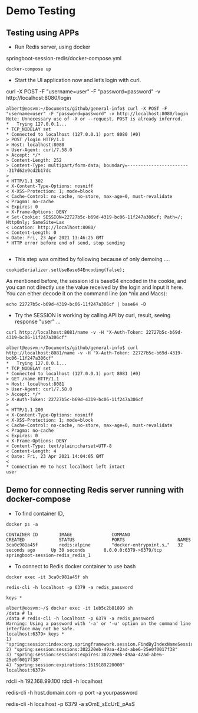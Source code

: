
# Demo Testing


## Testing using APPs

- Run Redis server, using docker

springboot-session-redis/docker-compose.yml

`docker-compose up `

- Start the UI application now and let’s login with curl.

curl -X POST -F "username=user" -F "password=password" -v http://localhost:8080/login

```
albert@eosvm:~/Documents/github/general-info$ curl -X POST -F "username=user" -F "password=password" -v http://localhost:8080/login
Note: Unnecessary use of -X or --request, POST is already inferred.
*   Trying 127.0.0.1...
* TCP_NODELAY set
* Connected to localhost (127.0.0.1) port 8080 (#0)
> POST /login HTTP/1.1
> Host: localhost:8080
> User-Agent: curl/7.58.0
> Accept: */*
> Content-Length: 252
> Content-Type: multipart/form-data; boundary=------------------------317d62e9cd2b17dc
> 
< HTTP/1.1 302 
< X-Content-Type-Options: nosniff
< X-XSS-Protection: 1; mode=block
< Cache-Control: no-cache, no-store, max-age=0, must-revalidate
< Pragma: no-cache
< Expires: 0
< X-Frame-Options: DENY
< Set-Cookie: SESSION=22727b5c-b69d-4319-bc06-11f247a306cf; Path=/; HttpOnly; SameSite=Lax
< Location: http://localhost:8080/
< Content-Length: 0
< Date: Fri, 23 Apr 2021 13:46:25 GMT
* HTTP error before end of send, stop sending


```

- This step was omitted by following because of only demoing .... 

`cookieSerializer.setUseBase64Encoding(false);`

As mentioned before, the session id is base64 encoded in the cookie, and you can not directly use the value received by the login and input it here. You can either decode it on the command line (on *nix and Macs):

`echo 22727b5c-b69d-4319-bc06-11f247a306cf | base64 -D`

- Try the SESSION is working by calling API by curl, result, seeing response "user" ...

`curl http://localhost:8081/name -v -H "X-Auth-Token: 22727b5c-b69d-4319-bc06-11f247a306cf"`

```
albert@eosvm:~/Documents/github/general-info$ curl http://localhost:8081/name -v -H "X-Auth-Token: 22727b5c-b69d-4319-bc06-11f247a306cf"
*   Trying 127.0.0.1...
* TCP_NODELAY set
* Connected to localhost (127.0.0.1) port 8081 (#0)
> GET /name HTTP/1.1
> Host: localhost:8081
> User-Agent: curl/7.58.0
> Accept: */*
> X-Auth-Token: 22727b5c-b69d-4319-bc06-11f247a306cf
> 
< HTTP/1.1 200 
< X-Content-Type-Options: nosniff
< X-XSS-Protection: 1; mode=block
< Cache-Control: no-cache, no-store, max-age=0, must-revalidate
< Pragma: no-cache
< Expires: 0
< X-Frame-Options: DENY
< Content-Type: text/plain;charset=UTF-8
< Content-Length: 4
< Date: Fri, 23 Apr 2021 14:04:05 GMT
< 
* Connection #0 to host localhost left intact
user

```

## Demo for connecting Redis server running with docker-compose

- To find container ID, 

`docker ps -a`

```
CONTAINER ID        IMAGE               COMMAND                  CREATED             STATUS              PORTS                    NAMES
3ca0c981a45f        redis:alpine        "docker-entrypoint.s…"   32 seconds ago      Up 30 seconds       0.0.0.0:6379->6379/tcp   springboot-session-redis_redis_1
```

- To connect to Redis docker container to use bash

```
docker exec -it 3ca0c981a45f sh

redis-cli -h localhost -p 6379 -a redis_password

keys *

```

```
albert@eosvm:~/$ docker exec -it 1eb5c2b81899 sh
/data # ls
/data # redis-cli -h localhost -p 6379 -a redis_password
Warning: Using a password with '-a' or '-u' option on the command line interface may not be safe.
localhost:6379> keys *
1) "spring:session:index:org.springframework.session.FindByIndexNameSessionRepository.PRINCIPAL_NAME_INDEX_NAME:user"
2) "spring:session:sessions:302220eb-49aa-42ad-abe6-25e0f0017f38"
3) "spring:session:sessions:expires:302220eb-49aa-42ad-abe6-25e0f0017f38"
4) "spring:session:expirations:1619189220000"
localhost:6379>

```


rdcli -h 192.168.99.100
rdcli -h localhost


redis-cli -h host.domain.com -p port -a yourpassword

redis-cli -h localhost -p 6379 -a sOmE_sEcUrE_pAsS


